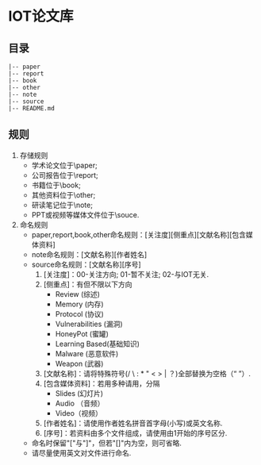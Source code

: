 # IOT论文库  
## 目录  

    |-- paper
    |-- report
    |-- book
    |-- other
	|-- note
    |-- source
    |-- README.md
## 规则
1. 存储规则
    - 学术论文位于\paper;
    - 公司报告位于\report;
    - 书籍位于\book;
    - 其他资料位于\other;
    - 研读笔记位于\note;
    - PPT或视频等媒体文件位于\souce.
2. 命名规则
    - paper,report,book,other命名规则：[关注度][侧重点][文献名称][包含媒体资料]
    - note命名规则：[文献名称][作者姓名]
    - source命名规则：[文献名称][序号]
        1. [关注度]：00-关注方向; 01-暂不关注; 02-与IOT无关.
        2. [侧重点]：有但不限以下方向
            - Review (综述)
            - Memory (内存)
            - Protocol (协议)
            - Vulnerabilities (漏洞)
            - HoneyPot (蜜罐)
            - Learning Based(基础知识)
            - Malware (恶意软件)
            - Weapon (武器)
        3. [文献名称]：请将特殊符号(/ \ : * " < > | ？)全部替换为空格（“ ”）.
        4. [包含媒体资料]：若用多种请用，分隔
            - Slides (幻灯片)
            - Audio （音频）
            - Video（视频）
        5. [作者姓名]：请使用作者姓名拼音首字母(小写)或英文名称.
        6. [序号]：若资料由多个文件组成，请使用由1开始的序号区分.
    - 命名时保留"["与"]"，但若"[]"内为空，则可省略.
    - 请尽量使用英文对文件进行命名.


